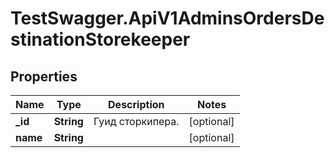 # TestSwagger.ApiV1AdminsOrdersDestinationStorekeeper

## Properties

Name | Type | Description | Notes
------------ | ------------- | ------------- | -------------
**_id** | **String** | Гуид сторкипера. | [optional] 
**name** | **String** |  | [optional] 



